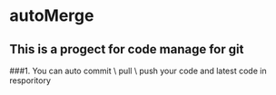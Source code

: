 # autoMerge

## This is a progect for code manage for git 

###1. You can auto commit \ pull \ push your code and latest code in resporitory
